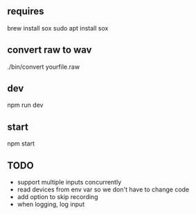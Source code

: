 ## requires
brew install sox
sudo apt install sox

## convert raw to wav
./bin/convert yourfile.raw

## dev
npm run dev

## start
npm start

## TODO
* support multiple inputs concurrently
* read devices from env var so we don't have to change code
* add option to skip recording
* when logging, log input
